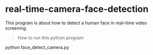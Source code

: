 # real-time-camera-face-detection
This program is about how to detect a human face in real-time video screening.

> How to run this python program

python face_detect_camera.py
